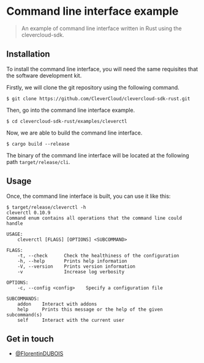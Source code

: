 # Command line interface example

> An example of command line interface written in Rust using the clevercloud-sdk.

## Installation

To install the command line interface, you will need the same requisites that
the software development kit.

Firstly, we will clone the git repository using the following command.

```shell
$ git clone https://github.com/CleverCloud/clevercloud-sdk-rust.git
```

Then, go into the command line interface example.

```shell
$ cd clevercloud-sdk-rust/examples/cleverctl
```

Now, we are able to build the command line interface.

```shell
$ cargo build --release
```

The binary of the command line interface will be located at the following path
`target/release/cli`.

## Usage

Once, the command line interface is built, you can use it like this:

```shell
$ target/release/cleverctl -h
cleverctl 0.10.9
Command enum contains all operations that the command line could handle

USAGE:
    cleverctl [FLAGS] [OPTIONS] <SUBCOMMAND>

FLAGS:
    -t, --check      Check the healthiness of the configuration
    -h, --help       Prints help information
    -V, --version    Prints version information
    -v               Increase log verbosity

OPTIONS:
    -c, --config <config>    Specify a configuration file

SUBCOMMANDS:
    addon    Interact with addons
    help     Prints this message or the help of the given subcommand(s)
    self     Interact with the current user
```

## Get in touch

- [@FlorentinDUBOIS](https://twitter.com/FlorentinDUBOIS)
